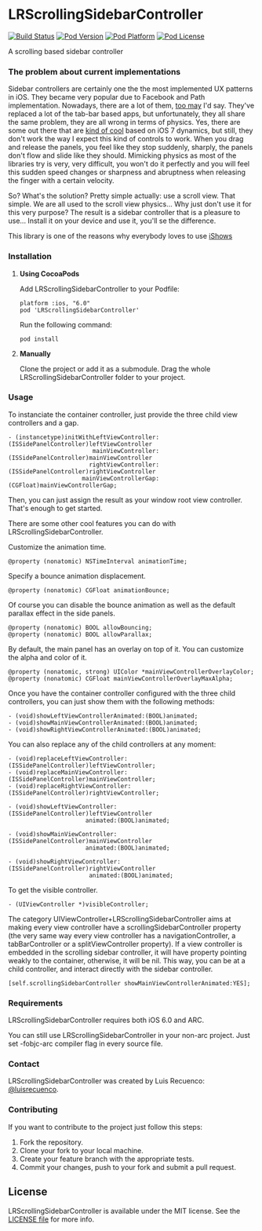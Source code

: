 LRScrollingSidebarController
============================

[![Build Status](http://img.shields.io/travis/luisrecuenco/LRScrollingSidebarController/master.svg?style=flat)](https://travis-ci.org/luisrecuenco/LRScrollingSidebarController)
[![Pod Version](http://img.shields.io/cocoapods/v/LRScrollingSidebarController.svg?style=flat)](http://cocoadocs.org/docsets/LRScrollingSidebarController/)
[![Pod Platform](http://img.shields.io/cocoapods/p/LRScrollingSidebarController.svg?style=flat)](http://cocoadocs.org/docsets/LRScrollingSidebarController/)
[![Pod License](http://img.shields.io/cocoapods/l/LRScrollingSidebarController.svg?style=flat)](https://www.apache.org/licenses/LICENSE-2.0.html)

A scrolling based sidebar controller

### The problem about current implementations

Sidebar controllers are certainly one the the most implemented UX patterns in iOS. They became very popular due to Facebook and Path implementation. Nowadays, there are a lot of them, [too may](http://bitly.com/bundles/o_27ukkruo5l/1) I'd say. They've replaced a lot of the tab-bar based apps, but unfortunately, they all share the same problem, they are all wrong in terms of physics. Yes, there are some out there that are [kind of cool](https://github.com/monospacecollective/MSDynamicsDrawerViewController/) based on iOS 7 dynamics, but still, they don't work the way I expect this kind of controls to work. When you drag and release the panels, you feel like they stop suddenly, sharply, the panels don't flow and slide like they should. Mimicking physics as most of the libraries try is very, very difficult, you won't do it perfectly and you will feel this sudden speed changes or sharpness and abruptness when releasing the finger with a certain velocity.

So? What's the solution? Pretty simple actually: use a scroll view. That simple. We are all used to the scroll view physics... Why just don't use it for this very purpose? The result is a sidebar controller that is a pleasure to use... Install it on your device and use it, you'll se the difference.

This library is one of the reasons why everybody loves to use [iShows](http://ishowsapp.com/)

### Installation

1. **Using CocoaPods**

   Add LRScrollingSidebarController to your Podfile:

   ```
   platform :ios, "6.0"
   pod 'LRScrollingSidebarController'
   ```

   Run the following command:

   ```
   pod install
   ```

2. **Manually**

   Clone the project or add it as a submodule. Drag the whole LRScrollingSidebarController folder to your project.

### Usage

To instanciate the container controller, just provide the three child view controllers and a gap.

```
- (instancetype)initWithLeftViewController:(ISSidePanelController)leftViewController
                        mainViewController:(ISSidePanelController)mainViewController
                       rightViewController:(ISSidePanelController)rightViewController
                     mainViewControllerGap:(CGFloat)mainViewControllerGap;
```

Then, you can just assign the result as your window root view controller. That's enough to get started.

There are some other cool features you can do with LRScrollingSidebarController.

Customize the animation time.

```
@property (nonatomic) NSTimeInterval animationTime;
```

Specify a bounce animation displacement.

```
@property (nonatomic) CGFloat animationBounce;
```

Of course you can disable the bounce animation as well as the default parallax effect in the side panels.

```
@property (nonatomic) BOOL allowBouncing;
@property (nonatomic) BOOL allowParallax;
```

By default, the main panel has an overlay on top of it. You can customize the alpha and color of it.

```
@property (nonatomic, strong) UIColor *mainViewControllerOverlayColor;
@property (nonatomic) CGFloat mainViewControllerOverlayMaxAlpha;
```

Once you have the container controller configured with the three child controllers, you can just show them with the following methods:

```
- (void)showLeftViewControllerAnimated:(BOOL)animated;
- (void)showMainViewControllerAnimated:(BOOL)animated;
- (void)showRightViewControllerAnimated:(BOOL)animated;
```

You can also replace any of the child controllers at any moment:

```
- (void)replaceLeftViewController:(ISSidePanelController)leftViewController;
- (void)replaceMainViewController:(ISSidePanelController)mainViewController;
- (void)replaceRightViewController:(ISSidePanelController)rightViewController;

- (void)showLeftViewController:(ISSidePanelController)leftViewController
                      animated:(BOOL)animated;

- (void)showMainViewController:(ISSidePanelController)mainViewController
                      animated:(BOOL)animated;

- (void)showRightViewController:(ISSidePanelController)rightViewController
                       animated:(BOOL)animated;
```

To get the visible controller.

```
- (UIViewController *)visibleController;
```

The category UIViewController+LRScrollingSidebarController aims at making every view controller have a scrollingSidebarController property (the very same way every view controller has a navigationController, a tabBarController or a splitViewController property). If a view controller is embedded in the scrolling sidebar controller, it will have property pointing weakly to the container, otherwise, it will be nil. This way, you can be at a child controller, and interact directly with the sidebar controller.

```
[self.scrollingSidebarController showMainViewControllerAnimated:YES];
```

### Requirements

LRScrollingSidebarController requires both iOS 6.0 and ARC.

You can still use LRScrollingSidebarController in your non-arc project. Just set -fobjc-arc compiler flag in every source file.

### Contact

LRScrollingSidebarController was created by Luis Recuenco: [@luisrecuenco](https://twitter.com/luisrecuenco).

### Contributing

If you want to contribute to the project just follow this steps:

1. Fork the repository.
2. Clone your fork to your local machine.
3. Create your feature branch with the appropriate tests.
4. Commit your changes, push to your fork and submit a pull request.

## License

LRScrollingSidebarController is available under the MIT license. See the [LICENSE file](https://github.com/luisrecuenco/LRScrollingSidebarController/blob/master/LICENSE) for more info.
